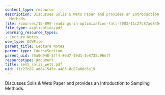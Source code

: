 ```yaml
---
content_type: resource
description: Discusses Solis & Wets Paper and provides an Introduction to Sampling
  Methods.
file: /courses/15-099-readings-in-optimization-fall-2003/11c27c87ad84545ea4858c87a60c6e19_ses5_solis_wets.pdf
file_type: application/pdf
learning_resource_types:
- Lecture Notes
ocw_type: OCWFile
parent_title: Lecture Notes
parent_type: CourseSection
parent_uid: 76a0e948-3ff4-80d7-19d1-1e8735c96df7
resourcetype: Document
title: ses5_solis_wets.pdf
uid: 11c27c87-ad84-545e-a485-8c87a60c6e19
---
```

Discusses Solis & Wets Paper and provides an Introduction to Sampling Methods.

